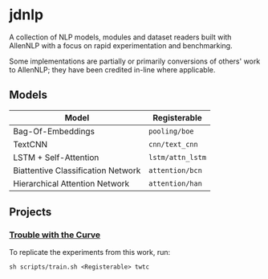 # jdnlp
A collection of NLP models, modules and dataset readers built with AllenNLP with a focus on rapid experimentation and benchmarking. 

Some implementations are partially or primarily conversions of others' work to AllenNLP; they have been credited in-line where applicable. 

## Models

| Model                              | Registerable     |
|------------------------------------|------------------|
| Bag-Of-Embeddings                  | `pooling/boe`    |
| TextCNN                            | `cnn/text_cnn`   |
| LSTM + Self-Attention              | `lstm/attn_lstm` |
| Biattentive Classification Network | `attention/bcn`  |
| Hierarchical Attention Network     | `attention/han`  |

## Projects

### [Trouble with the Curve](https://github.com/jacobdanovitch/Trouble-With-The-Curve)

To replicate the experiments from this work, run:

```shell
sh scripts/train.sh <Registerable> twtc
```
